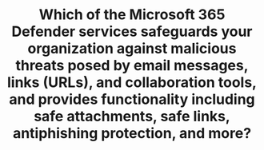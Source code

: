---
title: "Which of the Microsoft 365 Defender services safeguards your organization against malicious threats posed by email messages, links (URLs), and collaboration tools, and provides functionality including safe attachments, safe links, antiphishing protection, and more?"
type: "question"
layout: "single"
answers:
    - id: answer1
      title: "Microsoft Defender for Cloud Apps"
      explain: "Microsoft Defender for Cloud Apps is a Cloud Access Security Broker (CASB) that provides visibility and control over data travel, but it does not specifically safeguard against threats posed by email messages, links, and collaboration tools."

    - id: answer2
      title: "Microsoft Defender for Office 365"
      correct: true

    - id: answer3
      title: "Microsoft Defender for Endpoints"
      explain: "Microsoft Defender for Endpoints is an enterprise endpoint security platform designed to help enterprise networks prevent, detect, investigate, and respond to advanced threats, but it does not specifically safeguard against threats posed by email messages, links, and collaboration tools."

    - id: answer4
      title: "Microsoft Defender for Identity"
      explain: "Microsoft Defender for Identity is a cloud-based security solution that leverages on-premises Active Directory signals to identify, detect, and investigate advanced threats, compromised identities, and malicious insider actions directed at your organization, but it does not specifically safeguard against threats posed by email messages, links, and collaboration tools."
---
